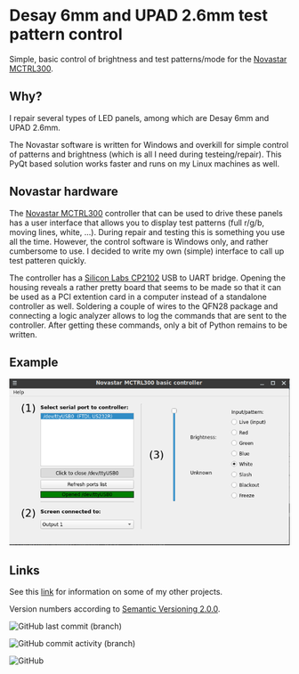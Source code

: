 # Desay 6mm and UPAD 2.6mm test pattern control

Simple, basic control of brightness and test patterns/mode for the [Novastar MCTRL300](https://www.novastar.tech/products/controller/mctrl300/).

## Why?
I repair several types of LED panels, among which are Desay 6mm and UPAD 2.6mm.

The Novastar software is written for Windows and overkill for simple control of patterns and brightness (which is all I need during testeing/repair). This PyQt based solution works faster and runs on my Linux machines as well.

## Novastar hardware

The [Novastar MCTRL300](https://www.novastar.tech/products/controller/mctrl300/) controller that can be used to drive these panels has a user interface that allows you to display test patterns (full r/g/b, moving lines, white, ...). During repair and testing this is something you use all the time. However, the control software is Windows only, and rather cumbersome to use. I decided to write my own (simple) interface to call up test patteren quickly.

The controller has a [Silicon Labs CP2102](https://www.silabs.com/interface/usb-bridges/classic/device.cp2102) USB to UART bridge. Opening the housing reveals a rather pretty board that seems to be made so that it can be used as a PCI extention card in a computer instead of a standalone controller as well. Soldering a couple of wires to the QFN28 package and connecting a logic analyzer allows to log the commands that are sent to the controller. After getting these commands, only a bit of Python remains to be written.

## Example

![Screenshot of beta version](/assets/images/screenshot.png)

## Links


See this [link](www.vansteenwegen.org) for information on some of my other projects.

Version numbers according to [Semantic Versioning 2.0.0](https://semver.org/).

![GitHub last commit (branch)](https://img.shields.io/github/last-commit/dietervansteenwegen/desay6mm_upad2mm6_ctrl/develop?style=plastic)

![GitHub commit activity (branch)](https://img.shields.io/github/commit-activity/w/dietervansteenwegen/desay6mm_upad2mm6_ctrl/develop?style=plastic)

![GitHub](https://img.shields.io/github/license/dietervansteenwegen/desay6mm_upad2mm6_ctrl?style=plastic)